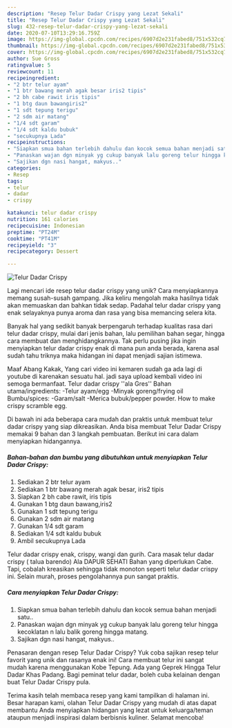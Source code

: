 ```yaml
---
description: "Resep Telur Dadar Crispy yang Lezat Sekali"
title: "Resep Telur Dadar Crispy yang Lezat Sekali"
slug: 432-resep-telur-dadar-crispy-yang-lezat-sekali
date: 2020-07-10T13:29:16.759Z
image: https://img-global.cpcdn.com/recipes/6907d2e231fabed8/751x532cq70/telur-dadar-crispy-foto-resep-utama.jpg
thumbnail: https://img-global.cpcdn.com/recipes/6907d2e231fabed8/751x532cq70/telur-dadar-crispy-foto-resep-utama.jpg
cover: https://img-global.cpcdn.com/recipes/6907d2e231fabed8/751x532cq70/telur-dadar-crispy-foto-resep-utama.jpg
author: Sue Gross
ratingvalue: 5
reviewcount: 11
recipeingredient:
- "2 btr telur ayam"
- "1 btr bawang merah agak besar iris2 tipis"
- "2 bh cabe rawit iris tipis"
- "1 btg daun bawangiris2"
- "1 sdt tepung terigu"
- "2 sdm air matang"
- "1/4 sdt garam"
- "1/4 sdt kaldu bubuk"
- "secukupnya Lada"
recipeinstructions:
- "Siapkan smua bahan terlebih dahulu dan kocok semua bahan menjadi satu.."
- "Panaskan wajan dgn minyak yg cukup banyak lalu goreng telur hingga kecoklatan n lalu balik goreng hingga matang."
- "Sajikan dgn nasi hangat, makyus.."
categories:
- Resep
tags:
- telur
- dadar
- crispy

katakunci: telur dadar crispy 
nutrition: 161 calories
recipecuisine: Indonesian
preptime: "PT24M"
cooktime: "PT41M"
recipeyield: "3"
recipecategory: Dessert

---
```



![Telur Dadar Crispy](https://img-global.cpcdn.com/recipes/6907d2e231fabed8/751x532cq70/telur-dadar-crispy-foto-resep-utama.jpg)

Lagi mencari ide resep telur dadar crispy yang unik? Cara menyiapkannya memang susah-susah gampang. Jika keliru mengolah maka hasilnya tidak akan memuaskan dan bahkan tidak sedap. Padahal telur dadar crispy yang enak selayaknya punya aroma dan rasa yang bisa memancing selera kita.

Banyak hal yang sedikit banyak berpengaruh terhadap kualitas rasa dari telur dadar crispy, mulai dari jenis bahan, lalu pemilihan bahan segar, hingga cara membuat dan menghidangkannya. Tak perlu pusing jika ingin menyiapkan telur dadar crispy enak di mana pun anda berada, karena asal sudah tahu triknya maka hidangan ini dapat menjadi sajian istimewa.

Maaf Abang Kakak, Yang cari video ini kemaren sudah ga ada lagi di youtube di karenakan sesuatu hal. jadi saya upload kembali video ini semoga bermanfaat. Telur dadar crispy &#39;&#39;ala Gres&#39;&#39; Bahan utama/ingredients: -Telur ayam/egg -Minyak goreng/frying oil Bumbu/spices: -Garam/salt -Merica bubuk/pepper powder. How to make crispy scramble egg.


Di bawah ini ada beberapa cara mudah dan praktis untuk membuat telur dadar crispy yang siap dikreasikan. Anda bisa membuat Telur Dadar Crispy memakai 9 bahan dan 3 langkah pembuatan. Berikut ini cara dalam menyiapkan hidangannya.

<!--inarticleads1-->

##### Bahan-bahan dan bumbu yang dibutuhkan untuk menyiapkan Telur Dadar Crispy:

1. Sediakan 2 btr telur ayam
1. Sediakan 1 btr bawang merah agak besar, iris2 tipis
1. Siapkan 2 bh cabe rawit, iris tipis
1. Gunakan 1 btg daun bawang,iris2
1. Gunakan 1 sdt tepung terigu
1. Gunakan 2 sdm air matang
1. Gunakan 1/4 sdt garam
1. Sediakan 1/4 sdt kaldu bubuk
1. Ambil secukupnya Lada


Telur dadar crispy enak, crispy, wangi dan gurih. Cara masak telur dadar crispy ( talua barendo) Ala DAPUR SEHATI Bahan yang diperlukan Cabe. Tapi, cobalah kreasikan sehingga tidak monoton seperti telur dadar crispy ini. Selain murah, proses pengolahannya pun sangat praktis. 

<!--inarticleads2-->

##### Cara menyiapkan Telur Dadar Crispy:

1. Siapkan smua bahan terlebih dahulu dan kocok semua bahan menjadi satu..
1. Panaskan wajan dgn minyak yg cukup banyak lalu goreng telur hingga kecoklatan n lalu balik goreng hingga matang.
1. Sajikan dgn nasi hangat, makyus..


Penasaran dengan resep Telur Dadar Crispy? Yuk coba sajikan resep telur favorit yang unik dan rasanya enak ini! Cara membuat telur ini sangat mudah karena menggunakan Kobe Tepung. Ada yang Geprek Hingga Telur Dadar Khas Padang. Bagi peminat telur dadar, boleh cuba kelainan dengan buat Telur Dadar Crispy pula. 

Terima kasih telah membaca resep yang kami tampilkan di halaman ini. Besar harapan kami, olahan Telur Dadar Crispy yang mudah di atas dapat membantu Anda menyiapkan hidangan yang lezat untuk keluarga/teman ataupun menjadi inspirasi dalam berbisnis kuliner. Selamat mencoba!
